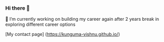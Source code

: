 ### Hi there 👋
🔭 I’m currently working on building my career again after 2 years break in exploring different career options

[My contact page] (https://kunguma-vishnu.github.io/)

<!--
**kunguma-vishnu/kunguma-vishnu** is a ✨ _special_ ✨ repository because its `README.md` (this file) appears on your GitHub profile.

Here are some ideas to get you started:

- 🔭 I’m currently working on ...
- 🌱 I’m currently learning ...
- 👯 I’m looking to collaborate on ...
- 🤔 I’m looking for help with ...
- 💬 Ask me about ...
- 📫 How to reach me: ...
- 😄 Pronouns: ...
- ⚡ Fun fact: ...
-->
